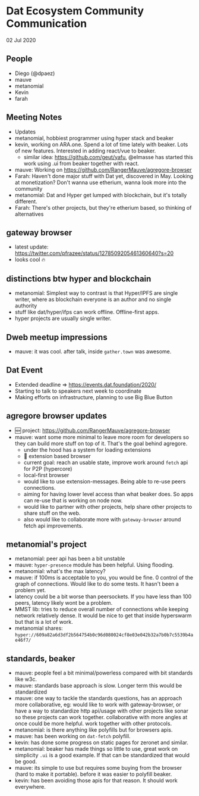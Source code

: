 # Dat Ecosystem Community Communication

02 Jul 2020

## People

* Diego (@dpaez)
* mauve
* metanomial
* Kevin
* farah

## Meeting Notes

- Updates
- metanomial, hobbiest programmer using hyper stack and beaker
- kevin, working on ARA.one. Spend a lot of time lately with beaker. Lots of new features. Interested in adding react/vue to beaker.
    - similar idea: https://github.com/geut/yafu, @elmasse has started this work using .ui from beaker together with react.
- mauve: Working on https://github.com/RangerMauve/agregore-browser
- Farah: Haven't done major stuff with Dat yet, discovered in May. Looking at monetization? Don't wanna use etherium, wanna look more into the community
- metanomial: Dat and Hyper get lumped with blockchain, but it's totally different.
- Farah: There's other projects, but they're etherium based, so thinking of alternatives

## gateway browser

- latest update: https://twitter.com/pfrazee/status/1278509205461360640?s=20
- looks cool :fire:

## distinctions btw hyper and blockchain

- metanomial: Simplest way to contrast is that Hyper/IPFS are single writer, where as blockchain everyone is an author and no single authority
- stuff like dat/hyper/ifps can work offline. Offline-first apps.
- hyper projects are usually single writer.

## Dweb meetup impressions

- mauve: it was cool. after talk, inside `gather.town` was awesome.

## Dat Event

- Extended deadline => https://events.dat.foundation/2020/
- Starting to talk to speakers next week to coordinate
- Making efforts on infrastructure, planning to use Big Blue Button

## agregore browser updates

- :new: project: https://github.com/RangerMauve/agregore-browser
- mauve: want some more minimal to leave more room for developers so they can build more stuff on top of it. That's the goal behind agregore.
    - under the hood has a system for loading extensions
    - :100: extension based browser
    - current goal: reach an usable state, improve work around `fetch` api for P2P (hypercore)
    - local-first browser
    - would like to use extension-messages. Being able to re-use peers connections.
    - aiming for having lower level access than what beaker does. So apps can re-use that is working on node now.
    - would like to partner with other projects, help share other projects to share stuff on the web.
    - also would like to collaborate more with `gateway-browser` around fetch api improvements.

## metanomial's project

- metanomial: peer api has been a bit unstable
- mauve: `hyper-presence` module has been helpful. Using flooding.
- metanomial: what's the max latency?
- mauve: if 100ms is acceptable to you, you would be fine. 0 control of the graph of connections. Would like to do some tests. It hasn't been a problem yet.
- latency could be a bit worse than peersockets. If you have less than 100 peers, latency likely wont be a problem.
- MMST lib: tries to reduce overall number of connections while keeping network relatively dense. It would be nice to get that inside hyperswarm but that is a lot of work.
- metanomial shares: `hyper://609a82a6d3df2b564754b0c96d080024cf8e03e042b32a7b0b7c5539b4ae46f7/`

## standards, beaker

- mauve: people feel a bit minimal/powerless compared with bit standards like w3c.
- mauve: standards base approach is slow. Longer term this would be standardized
- mauve: one way to tackle the standards questions, has an approach more collaborative, eg: would like to work with gateway-browser, or have a way to standardize http api/usage with other projects like sonar so these projects can work together. collaborative with more angles at once could be more helpful. work together with other protocols.
- metanomial: is there anything like polyfills but for browsers apis.
- mauve: has been working on `dat-fetch` polyfill.
- kevin: has done some progress on static pages for zeronet and similar.
- metanomial: beaker has made things so little to use, great work on simplicity `.ui` is a good example. If that can be standardized that would be good.
- mauve: its simple to use but requires some buying from the browser (hard to make it portable). before it was easier to polyfill beaker.
- kevin: has been avoiding those apis for that reason. It should work everywhere.
